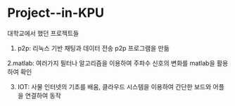 # Project--in-KPU
대학교에서 했던 프로젝트들


1. p2p: 리눅스 기반 채팅과 데이터 전송 p2p 프로그램을 만듦

2.matlab: 여러가지 필터나 알고리즘을 이용하여 주파수 신호의 변화를 matlab을 활용하여 확인

3. IOT: 사물 인터넷의 기초를 배움, 클라우드 시스템을 이용하여 간단한 보드와 어플을 연결하여 동작
